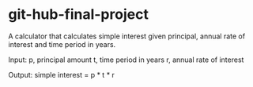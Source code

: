 # git-hub-final-project
A calculator that calculates simple interest given principal, annual rate of interest and time period in years.

Input:
 p, principal amount
 t,  time period in years
 r,  annual rate of interest

Output:
simple interest = p * t * r
